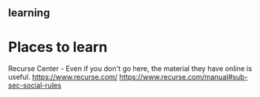 ## learning

# Places to learn
Recurse Center - Even if you don't go here, the material they have online is useful.
https://www.recurse.com/
https://www.recurse.com/manual#sub-sec-social-rules

